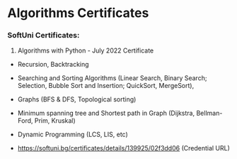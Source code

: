 # Algorithms Certificates
### SoftUni Certificates:

1. Algorithms with Python - July 2022 Certificate

- Recursion, Backtracking
- Searching and Sorting Algorithms (Linear Search, Binary Search; Selection, Bubble Sort and Insertion; QuickSort, MergeSort), 
- Graphs (BFS & DFS, Topological sorting)
- Minimum spanning tree and Shortest path in Graph (Dijkstra, Bellman-Ford, Prim, Kruskal)
- Dynamic Programming (LCS, LIS, etc)

- https://softuni.bg/certificates/details/139925/02f3dd06 (Credential URL)
